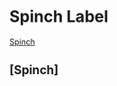 # Spinch Label 

[Spinch](#-spinch) 






















































## [Spinch] 
